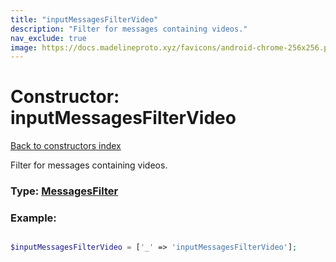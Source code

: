 ```yaml
---
title: "inputMessagesFilterVideo"
description: "Filter for messages containing videos."
nav_exclude: true
image: https://docs.madelineproto.xyz/favicons/android-chrome-256x256.png
---
```

# Constructor: inputMessagesFilterVideo  
[Back to constructors index](/API_docs/constructors/index.html)



Filter for messages containing videos.




### Type: [MessagesFilter](/API_docs/types/MessagesFilter.html)


### Example:

```php

$inputMessagesFilterVideo = ['_' => 'inputMessagesFilterVideo'];
```  
